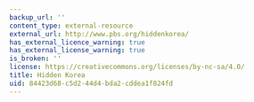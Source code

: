 ```yaml
---
backup_url: ''
content_type: external-resource
external_url: http://www.pbs.org/hiddenkorea/
has_external_licence_warning: true
has_external_license_warning: true
is_broken: ''
license: https://creativecommons.org/licenses/by-nc-sa/4.0/
title: Hidden Korea
uid: 84423d68-c5d2-44d4-bda2-cddea1f824fd
---
```


